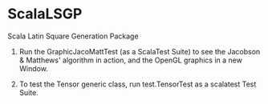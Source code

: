 # ScalaLSGP
Scala Latin Square Generation Package

1) Run the GraphicJacoMattTest (as a ScalaTest Suite) to see the Jacobson & Matthews' algorithm in action, and the OpenGL graphics in a new Window.

2) To test the Tensor generic class, run test.TensorTest as a scalatest Test Suite.
